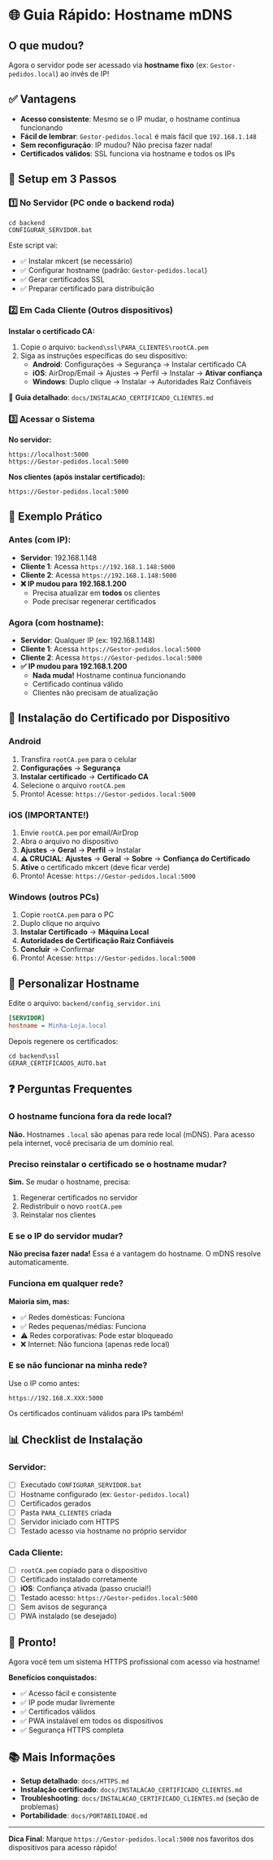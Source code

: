 # 🌐 Guia Rápido: Hostname mDNS

## O que mudou?

Agora o servidor pode ser acessado via **hostname fixo** (ex: `Gestor-pedidos.local`) ao invés de IP!

## ✅ Vantagens

- **Acesso consistente**: Mesmo se o IP mudar, o hostname continua funcionando
- **Fácil de lembrar**: `Gestor-pedidos.local` é mais fácil que `192.168.1.148`
- **Sem reconfiguração**: IP mudou? Não precisa fazer nada!
- **Certificados válidos**: SSL funciona via hostname e todos os IPs

## 🚀 Setup em 3 Passos

### 1️⃣ No Servidor (PC onde o backend roda)

```batch
cd backend
CONFIGURAR_SERVIDOR.bat
```

Este script vai:
- ✅ Instalar mkcert (se necessário)
- ✅ Configurar hostname (padrão: `Gestor-pedidos.local`)
- ✅ Gerar certificados SSL
- ✅ Preparar certificado para distribuição

### 2️⃣ Em Cada Cliente (Outros dispositivos)

**Instalar o certificado CA:**

1. Copie o arquivo: `backend\ssl\PARA_CLIENTES\rootCA.pem`
2. Siga as instruções específicas do seu dispositivo:
   - **Android**: Configurações → Segurança → Instalar certificado CA
   - **iOS**: AirDrop/Email → Ajustes → Perfil → Instalar → **Ativar confiança**
   - **Windows**: Duplo clique → Instalar → Autoridades Raiz Confiáveis

📖 **Guia detalhado**: `docs/INSTALACAO_CERTIFICADO_CLIENTES.md`

### 3️⃣ Acessar o Sistema

**No servidor:**
```
https://localhost:5000
https://Gestor-pedidos.local:5000
```

**Nos clientes (após instalar certificado):**
```
https://Gestor-pedidos.local:5000
```

## 🎯 Exemplo Prático

### Antes (com IP):
- **Servidor**: 192.168.1.148
- **Cliente 1**: Acessa `https://192.168.1.148:5000`
- **Cliente 2**: Acessa `https://192.168.1.148:5000`
- **❌ IP mudou para 192.168.1.200**
  - Precisa atualizar em **todos** os clientes
  - Pode precisar regenerar certificados

### Agora (com hostname):
- **Servidor**: Qualquer IP (ex: 192.168.1.148)
- **Cliente 1**: Acessa `https://Gestor-pedidos.local:5000`
- **Cliente 2**: Acessa `https://Gestor-pedidos.local:5000`
- **✅ IP mudou para 192.168.1.200**
  - **Nada muda!** Hostname continua funcionando
  - Certificado continua válido
  - Clientes não precisam de atualização

## 📱 Instalação do Certificado por Dispositivo

### Android

1. Transfira `rootCA.pem` para o celular
2. **Configurações** → **Segurança**
3. **Instalar certificado** → **Certificado CA**
4. Selecione o arquivo `rootCA.pem`
5. Pronto! Acesse: `https://Gestor-pedidos.local:5000`

### iOS (IMPORTANTE!)

1. Envie `rootCA.pem` por email/AirDrop
2. Abra o arquivo no dispositivo
3. **Ajustes** → **Geral** → **Perfil** → Instalar
4. **⚠️ CRUCIAL**: **Ajustes** → **Geral** → **Sobre** → **Confiança do Certificado**
5. **Ative** o certificado mkcert (deve ficar verde)
6. Pronto! Acesse: `https://Gestor-pedidos.local:5000`

### Windows (outros PCs)

1. Copie `rootCA.pem` para o PC
2. Duplo clique no arquivo
3. **Instalar Certificado** → **Máquina Local**
4. **Autoridades de Certificação Raiz Confiáveis**
5. **Concluir** → Confirmar
6. Pronto! Acesse: `https://Gestor-pedidos.local:5000`

## 🔧 Personalizar Hostname

Edite o arquivo: `backend/config_servidor.ini`

```ini
[SERVIDOR]
hostname = Minha-Loja.local
```

Depois regenere os certificados:

```batch
cd backend\ssl
GERAR_CERTIFICADOS_AUTO.bat
```

## ❓ Perguntas Frequentes

### O hostname funciona fora da rede local?

**Não.** Hostnames `.local` são apenas para rede local (mDNS). Para acesso pela internet, você precisaria de um domínio real.

### Preciso reinstalar o certificado se o hostname mudar?

**Sim.** Se mudar o hostname, precisa:
1. Regenerar certificados no servidor
2. Redistribuir o novo `rootCA.pem`
3. Reinstalar nos clientes

### E se o IP do servidor mudar?

**Não precisa fazer nada!** Essa é a vantagem do hostname. O mDNS resolve automaticamente.

### Funciona em qualquer rede?

**Maioria sim, mas:**
- ✅ Redes domésticas: Funciona
- ✅ Redes pequenas/médias: Funciona
- ⚠️ Redes corporativas: Pode estar bloqueado
- ❌ Internet: Não funciona (apenas rede local)

### E se não funcionar na minha rede?

Use o IP como antes:
```
https://192.168.X.XXX:5000
```

Os certificados continuam válidos para IPs também!

## 📊 Checklist de Instalação

### Servidor:
- [ ] Executado `CONFIGURAR_SERVIDOR.bat`
- [ ] Hostname configurado (ex: `Gestor-pedidos.local`)
- [ ] Certificados gerados
- [ ] Pasta `PARA_CLIENTES` criada
- [ ] Servidor iniciado com HTTPS
- [ ] Testado acesso via hostname no próprio servidor

### Cada Cliente:
- [ ] `rootCA.pem` copiado para o dispositivo
- [ ] Certificado instalado corretamente
- [ ] **iOS**: Confiança ativada (passo crucial!)
- [ ] Testado acesso: `https://Gestor-pedidos.local:5000`
- [ ] Sem avisos de segurança
- [ ] PWA instalado (se desejado)

## 🎉 Pronto!

Agora você tem um sistema HTTPS profissional com acesso via hostname!

**Benefícios conquistados:**
- ✅ Acesso fácil e consistente
- ✅ IP pode mudar livremente
- ✅ Certificados válidos
- ✅ PWA instalável em todos os dispositivos
- ✅ Segurança HTTPS completa

## 📚 Mais Informações

- **Setup detalhado**: `docs/HTTPS.md`
- **Instalação certificado**: `docs/INSTALACAO_CERTIFICADO_CLIENTES.md`
- **Troubleshooting**: `docs/INSTALACAO_CERTIFICADO_CLIENTES.md` (seção de problemas)
- **Portabilidade**: `docs/PORTABILIDADE.md`

---

**Dica Final**: Marque `https://Gestor-pedidos.local:5000` nos favoritos dos dispositivos para acesso rápido!


